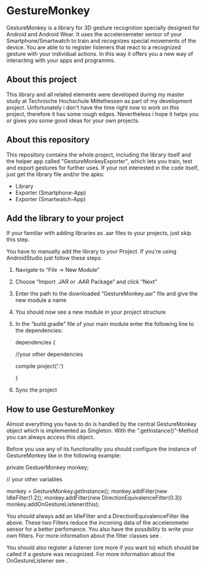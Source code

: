 # GestureMonkey
GestureMonkey is a library for 3D gesture recognition specially designed for Android and Android Wear. 
It uses the acceleroemeter sensor of your Smartphone/Smartwatch to train and recognizes special movements of the device. You are able to 
to register listeners that react to a recognized gesture with your individual actions. In this way it offers you a new way of interacting 
with your apps and programms.

## About this project
This library and all related elements were developed during my master study at Technische Hochschule Mittelhessen as part of 
my development project. Unfortunately i don't have the time right now to work on this project, therefore it has some rough edges. 
Nevertheless i hope it helps you or gives you some good ideas for your own projects.

## About this repository
This repository contains the whole project, including the library itself and the helper app called "GestureMonkeyExporter", which lets
you train, test and export gestures for further uses. If your not interested in the code itself, just get the library file and/or 
the apks:
* Library
* Exporter (Smartphone-App)
* Exporter (Smartwatch-App)

## Add the library to your project
If your familiar with adding libraries as .aar files to your projects, just skip this step.

You have to manually add the library to your Project. If you're using AndroidStudio just follow these steps:

1.  Navigate to “File → New Module”
2.  Choose “Import .JAR or .AAR Package” and click “Next”
3.  Enter the path to the downloaded “GestureMonkey.aar” file and give the new module a name
  3.  You should now see a new module in your project structure
4. In the “build.gradle” file of your main module enter the following line to the dependencies:

    dependencies {
  
      //your other dependencies
    
      compile project(':<the name of your gesture monkey module>')
    
    }
5.  Sync the project

## How to use GestureMonkey
Almost everything you have to do is handled by the central GestureMonkey object which is implemented as Singleton. 
With the “.getInstance()”-Method you can always access this object.

Before you use any of its functionality you should configure the instance of GestureMonkey like in the following example:

  private GestuerMonkey monkey;

  // your other variables

  monkey = GestureMonkey.getInstance();
  monkey.addFilter(new IdleFilter(1.2));
  monkey.addFilter(new DirectionEquivalenceFilter(0.3))
  monkey.addOnGestureListener(this);
  
You should always add an IdleFilter and a DirectionEquivalenceFilter like above. These two Filters reduce the incoming data of the accelerometer sensor for a better perfomance. You also have the possibility to write your own filters. For more information about the filter classes see <Link>.

You should also register a listener (ore more if you want to) which should be called if a gesture was recognized. For more information about the OnGestureListener see <link>. 

